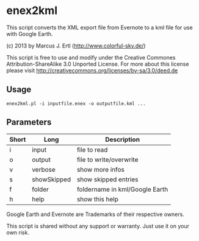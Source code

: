 enex2kml
========

This script converts the XML export file from Evernote to a
kml file for use with Google Earth.

(c) 2013 by Marcus J. Ertl (http://www.colorful-sky.de/)

This script is free to use and modify under the Creative Commones
Attribution-ShareAlike 3.0 Unported License. For more about this license
please visit http://creativecommons.org/licenses/by-sa/3.0/deed.de

Usage
-----

    enex2kml.pl -i inputfile.enex -o outputfile.kml ...

Parameters
----------

| Short | Long       | Description                    |
|-------|------------|--------------------------------|
|i      |input       |file to read                    |
|o      |output      |file to write/overwrite         |
|v      |verbose     |show more infos                 |
|s      |showSkipped |show skipped entries            |
|f      |folder      |foldername in kml/Google Earth  |
|h      |help        |show this help                  |

Google Earth and Evernote are Trademarks of their respective owners.

This script is shared without any support or warranty.
Just use it on your own risk.
